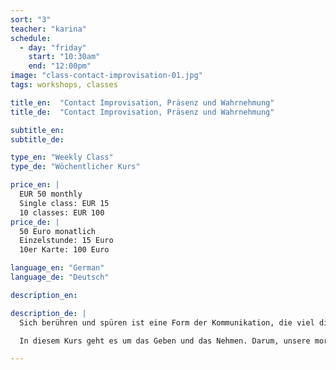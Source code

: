 ```yaml
---
sort: "3"
teacher: "karina"
schedule:
  - day: "friday"
    start: "10:30am"
    end: "12:00pm"
image: "class-contact-improvisation-01.jpg"
tags: workshops, classes

title_en:  "Contact Improvisation, Präsenz und Wahrnehmung"
title_de:  "Contact Improvisation, Präsenz und Wahrnehmung"

subtitle_en:
subtitle_de:

type_en: "Weekly Class"
type_de: "Wöchentlicher Kurs"

price_en: |
  EUR 50 monthly  
  Single class: EUR 15  
  10 classes: EUR 100
price_de: |
  50 Euro monatlich  
  Einzelstunde: 15 Euro  
  10er Karte: 100 Euro

language_en: "German"
language_de: "Deutsch"

description_en:

description_de: |
  Sich berühren und spüren ist eine Form der Kommunikation, die viel direkter und unmissverständlicher ist, als man denkt. Contact Improvisation ist ein spontaner Dialog zwischen sensiblem Kontakt und hohem Energieaustausch. Ein Tanz, der auf der Grundlage und in der Verteilung des Gewichts zwischen zwei oder mehreren Personen basiert.

  In diesem Kurs geht es um das Geben und das Nehmen. Darum, unsere moralischen Grenzen zu brechen und einen Dialog der Bewegung zu schaffen. Eine Arbeit, die auch eine Integration und persönliche Recherche der eigenen Bewegungssprache auslöst.

---
```

